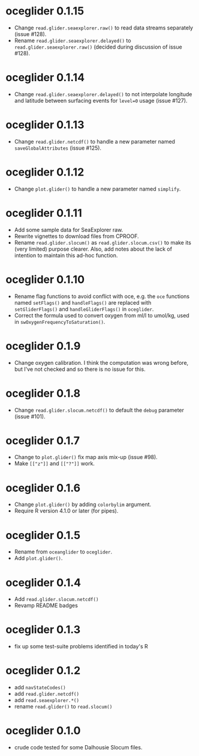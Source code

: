 # oceglider 0.1.15

* Change `read.glider.seaexplorer.raw()` to read data streams separately (issue #128).
* Rename `read.glider.seaexplorer.delayed()` to `read.glider.seaexplorer.raw()` (decided during discussion of issue #128).

# oceglider 0.1.14

* Change `read.glider.seaexplorer.delayed()` to not interpolate longitude
and latitude between surfacing events for `level=0` usage (issue #127).

# oceglider 0.1.13

* Change `read.glider.netcdf()` to handle a new parameter named `saveGlobalAttributes` (issue #125).


# oceglider 0.1.12

* Change `plot.glider()` to handle a new parameter named `simplify`.

# oceglider 0.1.11

* Add some sample data for SeaExplorer raw.
* Rewrite vignettes to download files from CPROOF.
* Rename `read.glider.slocum()` as `read.glider.slocum.csv()` to make its (very
  limited) purpose clearer. Also, add notes about the lack of intention to
  maintain this ad-hoc function.

# oceglider 0.1.10

* Rename flag functions to avoid conflict with oce, e.g. the `oce` functions
  named `setFlags()` and `handleFlags()` are replaced with `setGliderFlags()`
  and `handleGliderFlags()` in `oceglider`.
* Correct the formula used to convert oxygen from ml/l to umol/kg, used in
  `swOxygenFrequencyToSaturation()`.

# oceglider 0.1.9

* Change oxygen calibration.  I think the computation was wrong before, but
  I've not checked and so there is no issue for this.

# oceglider 0.1.8

* Change `read.glider.slocum.netcdf()` to default the `debug` parameter (issue
  #101).

# oceglider 0.1.7

* Change to `plot.glider()` fix map axis mix-up (issue #98).
* Make `[["z"]]` and `[["?"]]` work.

# oceglider 0.1.6

* Change `plot.glider()` by adding `colorbylim` argument.
* Require R version 4.1.0 or later (for pipes).

# oceglider 0.1.5

* Rename from `oceanglider` to `oceglider`.
* Add `plot.glider()`.

# oceglider 0.1.4

* Add `read.glider.slocum.netcdf()`
* Revamp README badges

# oceglider 0.1.3

* fix up some test-suite problems identified in today's R

# oceglider 0.1.2

* add `navStateCodes()`
* add `read.glider.netcdf()`
* add `read.seaexplorer.*()`
* rename `read.glider()` to `read.slocum()`

# oceglider 0.1.0

* crude code tested for some Dalhousie Slocum files.
